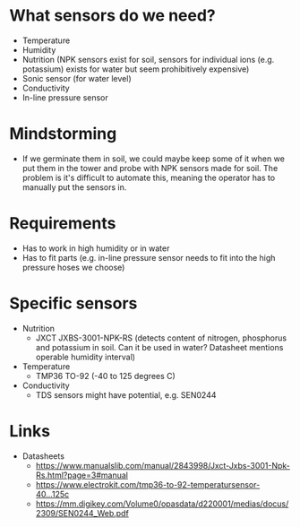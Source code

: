 # What sensors do we need?
- Temperature 
- Humidity
- Nutrition (NPK sensors exist for soil, sensors for individual ions (e.g. potassium) exists for water but seem prohibitively expensive)
- Sonic sensor (for water level)
- Conductivity
- In-line pressure sensor

# Mindstorming
- If we germinate them in soil, we could maybe keep some of it when we put them in the tower and probe with NPK sensors made for soil. The problem is it's difficult to automate this, meaning the operator has to manually put the sensors in.

# Requirements
- Has to work in high humidity or in water
- Has to fit parts (e.g. in-line pressure sensor needs to fit into the high pressure hoses we choose)

# Specific sensors
- Nutrition
	- JXCT JXBS-3001-NPK-RS (detects content of nitrogen, phosphorus and potassium in soil. Can it be used in water? Datasheet mentions operable humidity interval)
- Temperature
	- TMP36 TO-92 (-40 to 125 degrees C)
- Conductivity
	- TDS sensors might have potential, e.g. SEN0244
	
	
	
# Links
- Datasheets
	- https://www.manualslib.com/manual/2843998/Jxct-Jxbs-3001-Npk-Rs.html?page=3#manual
	- https://www.electrokit.com/tmp36-to-92-temperatursensor-40...125c
	- https://mm.digikey.com/Volume0/opasdata/d220001/medias/docus/2309/SEN0244_Web.pdf
